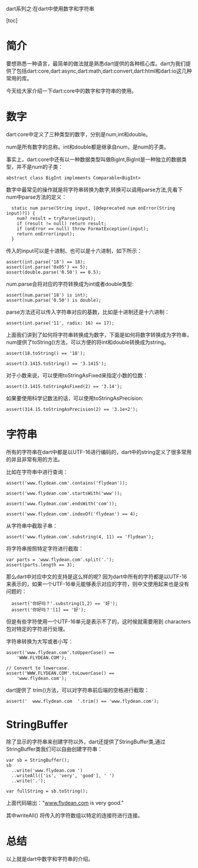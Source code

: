 dart系列之:在dart中使用数字和字符串

[toc]

# 简介

 要想熟悉一种语言，最简单的做法就是熟悉dart提供的各种核心库。dart为我们提供了包括dart:core,dart:async,dart:math,dart:convert,dart:html和dart:io这几种常用的库。

 今天给大家介绍一下dart:core中的数字和字符串的使用。

 # 数字

dart:core中定义了三种类型的数字，分别是num,int和double。

num是所有数字的总称。int和double都是继承自num，是num的子类。

事实上，dart:core中还有以一种数据类型叫做BigInt,BigInt是一种独立的数据类型，并不是num的子类：

```
abstract class BigInt implements Comparable<BigInt>
```

数字中最常见的操作就是将字符串转换为数字,转换可以调用parse方法,先看下num中parse方法的定义：

```
  static num parse(String input, [@deprecated num onError(String input)?]) {
    num? result = tryParse(input);
    if (result != null) return result;
    if (onError == null) throw FormatException(input);
    return onError(input);
  }
```

传入的input可以是十进制、也可以是十六进制，如下所示：

```
assert(int.parse('18') == 18);
assert(int.parse('0x05') == 5);
assert(double.parse('0.50') == 0.5);
```

num.parse会将对应的字符转换成为int或者double类型:

```
assert(num.parse('18') is int);
assert(num.parse('0.50') is double);
```

parse方法还可以传入字符串对应的基数，比如是十进制还是十六进制：

```
assert(int.parse('11', radix: 16) == 17);
```

上面我们讲到了如何将字符串转换成为数字，下面是如何将数字转换成为字符串，num提供了toString()方法，可以方便的将int和double转换成为string。

```
assert(18.toString() == '18');

assert(3.1415.toString() == '3.1415');
```

对于小数来说，可以使用toStringAsFixed来指定小数的位数：

```
assert(3.1415.toStringAsFixed(2) == '3.14');
```

如果要使用科学记数法的话，可以使用toStringAsPrecision:

```
assert(314.15.toStringAsPrecision(2) == '3.1e+2');
```

# 字符串

所有的字符串在dart中都是以UTF-16进行编码的，dart中的string定义了很多常用的并且非常有用的方法。

比如在字符串中进行查询：

```
assert('www.flydean.com'.contains('flydean'));

assert('www.flydean.com'.startsWith('www'));

assert('www.flydean.com'.endsWith('com'));

assert('www.flydean.com'.indexOf('flydean') == 4);
```

从字符串中截取子串：

```
assert('www.flydean.com'.substring(4, 11) == 'flydean');
```

将字符串按照特定字符进行截取：

```
var parts = 'www.flydean.com'.split('.');
assert(parts.length == 3);
```

那么dart中对应中文的支持是这么样的呢? 因为dart中所有的字符都是以UTF-16来表示的，如果一个UTF-16单元能够表示对应的字符，则中文使用起来也是没有问题的：

```
  assert('你好吗？'.substring(1,2) == '好');
  assert('你好吗？'[1] == '好');
```

但是有些字符使用一个UTF-16单元是表示不了的，这时候就需要用到 characters 包对特定的字符进行处理。

字符串转换为大写或者小写：

```
assert('www.flydean.com'.toUpperCase() ==
    'WWW.FLYDEAN.COM');

// Convert to lowercase.
assert('WWW.FLYDEAN.COM'.toLowerCase() ==
    'www.flydean.com');
```

dart提供了 trim()方法，可以对字符串前后端的空格进行截取：

```
assert('  www.flydean.com  '.trim() == 'www.flydean.com');
```

# StringBuffer

除了显示的字符串来创建字符以外，dart还提供了StringBuffer类,通过StringBuffer类我们可以自由创建字符串：

```
var sb = StringBuffer();
sb
  ..write('www.flydean.com ')
  ..writeAll(['is', 'very', 'good'], ' ')
  ..write('.');

var fullString = sb.toString();
```

上面代码输出："www.flydean.com is very good."

其中writeAll() 将传入的字符数组以特定的连接符进行连接。

# 总结

以上就是dart中数字和字符串的介绍。





 





